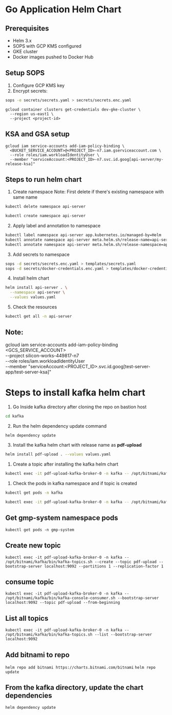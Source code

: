 # Go Application Helm Chart

## Prerequisites

- Helm 3.x
- SOPS with GCP KMS configured
- GKE cluster
- Docker images pushed to Docker Hub  

## Setup SOPS

1. Configure GCP KMS key
2. Encrypt secrets:

```bash
sops -e secrets/secrets.yaml > secrets/secrets.enc.yaml
```

```
gcloud container clusters get-credentials dev-gke-cluster \
  --region us-east1 \
  --project <project-id>
```

## KSA and GSA setup

```
gcloud iam service-accounts add-iam-policy-binding \
  <BUCKET_SERVICE_ACCOUNT>@<PROJECT_ID>-n7.iam.gserviceaccount.com \
  --role roles/iam.workloadIdentityUser \
  --member "serviceAccount:<PROJECT_ID>-n7.svc.id.goog[api-server/my-release-ksa]"
```

## Steps to run helm chart

1. Create namespace
   Note: First delete if there's existing namespace with same name

```bash
kubectl delete namespace api-server
```

```bash
kubectl create namespace api-server
```

2. Apply label and annotation to namespace

```bash
kubectl label namespace api-server app.kubernetes.io/managed-by=Helm
kubectl annotate namespace api-server meta.helm.sh/release-name=api-server
kubectl annotate namespace api-server meta.helm.sh/release-namespace=api-server
```

3. Add secrets to namespace

```bash
sops -d secrets/secrets.enc.yaml > templates/secrets.yaml
sops -d secrets/docker-credentials.enc.yaml > templates/docker-credentials.yaml
```

4. Install helm chart

```bash
helm install api-server . \
  --namespace api-server \
  --values values.yaml
```

5. Check the resources

```bash
kubectl get all -n api-server
```

## Note:
gcloud iam service-accounts add-iam-policy-binding \
  <GCS_SERVICE_ACCOUNT> \
  --project silicon-works-449817-n7 \
  --role roles/iam.workloadIdentityUser \
  --member "serviceAccount:<PROJECT_ID>.svc.id.goog[test-server-app/test-server-ksa]"

# Steps to install kafka helm chart

1. Go Inside kafka directory after cloning the repo on bastion host
```bash 
cd kafka
```

2. Run the helm dependency update command
```bash
helm dependency update
```

3. Install the kafka helm chart with release name as **pdf-upload**
```bash
helm install pdf-upload . --values values.yaml
```

1. Create a topic after installing the kafka helm chart
```bash
kubectl exec -it pdf-upload-kafka-broker-0 -n kafka -- /opt/bitnami/kafka/bin/kafka-topics.sh --create --topic pdf-upload --bootstrap-server localhost:9092 --partitions 1 --replication-factor 1
```

1. Check the pods in kafka namespace and if topic is created
```bash
kubectl get pods -n kafka
```
```bash
kubectl exec -it pdf-upload-kafka-broker-0 -n kafka -- /opt/bitnami/kafka/bin/kafka-topics.sh --list --bootstrap-server localhost:9092
```


## Get gmp-system namespace pods
```kubectl get pods -n gmp-system```

## Create new topic
```kubectl exec -it pdf-upload-kafka-broker-0 -n kafka -- /opt/bitnami/kafka/bin/kafka-topics.sh --create --topic pdf-upload --bootstrap-server localhost:9092 --partitions 1 --replication-factor 1```

## consume topic
```kubectl exec -it pdf-upload-kafka-broker-0 -n kafka -- /opt/bitnami/kafka/bin/kafka-console-consumer.sh --bootstrap-server localhost:9092 --topic pdf-upload --from-beginning```

## List all topics
```kubectl exec -it pdf-upload-kafka-broker-0 -n kafka -- /opt/bitnami/kafka/bin/kafka-topics.sh --list --bootstrap-server localhost:9092```

## Add bitnami to repo
```helm repo add bitnami https://charts.bitnami.com/bitnami```
```helm repo update```

## From the kafka directory, update the chart dependencies
```helm dependency update```
